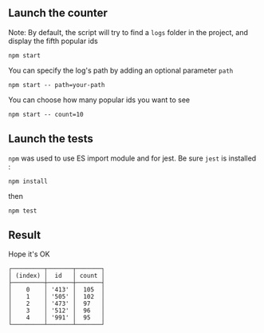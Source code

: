 ## Launch the counter
Note: By default, the script will try to find a `logs` folder in the project,
and display the fifth popular ids
```Shell
npm start
```

You can specify the log's path by adding an optional parameter `path`
```Shell
npm start -- path=your-path
```

You can choose how many popular ids you want to see
```Shell
npm start -- count=10
```

## Launch the tests
`npm` was used to use ES import module and for jest.
Be sure `jest` is installed :
```Shell
npm install
```
then
```Shell
npm test
```

## Result
Hope it's OK
```Shell
┌─────────┬───────┬───────┐
│ (index) │  id   │ count │
├─────────┼───────┼───────┤
│    0    │ '413' │  105  │
│    1    │ '505' │  102  │
│    2    │ '473' │  97   │
│    3    │ '512' │  96   │
│    4    │ '991' │  95   │
└─────────┴───────┴───────┘
```
